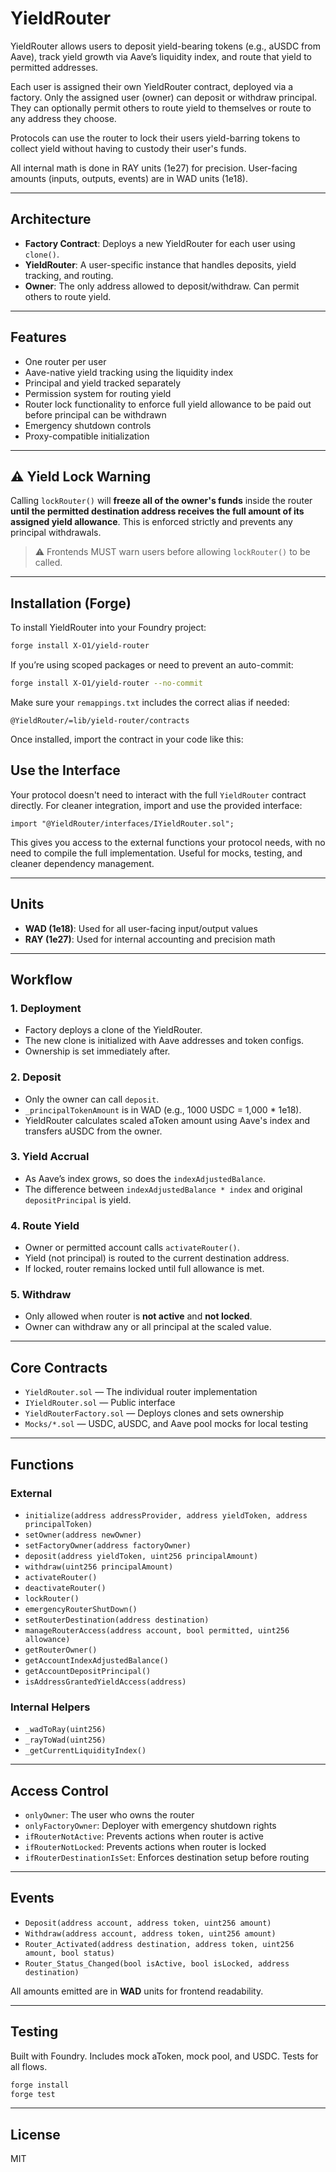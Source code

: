 # YieldRouter

YieldRouter allows users to deposit yield-bearing tokens (e.g., aUSDC from Aave), track yield growth via Aave’s liquidity index, and route that yield to permitted addresses.

Each user is assigned their own YieldRouter contract, deployed via a factory. Only the assigned user (owner) can deposit or withdraw principal. They can optionally permit others to route yield to themselves or route to any address they choose.

Protocols can use the router to lock their users yield-barring tokens to collect yield without having to custody their user's funds. 

All internal math is done in RAY units (1e27) for precision. User-facing amounts (inputs, outputs, events) are in WAD units (1e18).

---

## Architecture

- **Factory Contract**: Deploys a new YieldRouter for each user using `clone()`.
- **YieldRouter**: A user-specific instance that handles deposits, yield tracking, and routing.
- **Owner**: The only address allowed to deposit/withdraw. Can permit others to route yield.

---

## Features

- One router per user
- Aave-native yield tracking using the liquidity index
- Principal and yield tracked separately
- Permission system for routing yield
- Router lock functionality to enforce full yield allowance to be paid out before principal can be withdrawn
- Emergency shutdown controls
- Proxy-compatible initialization

---

## ⚠️ Yield Lock Warning

Calling `lockRouter()` will **freeze all of the owner's funds** inside the router **until the permitted destination address receives the full amount of its assigned yield allowance**. This is enforced strictly and prevents any principal withdrawals.

> ⚠️ Frontends MUST warn users before allowing `lockRouter()` to be called.

---

## Installation (Forge)

To install YieldRouter into your Foundry project:

```bash
forge install X-O1/yield-router
```

If you’re using scoped packages or need to prevent an auto-commit:

```bash
forge install X-O1/yield-router --no-commit
```

Make sure your `remappings.txt` includes the correct alias if needed:

```
@YieldRouter/=lib/yield-router/contracts
```

Once installed, import the contract in your code like this:

## Use the Interface 

Your protocol doesn't need to interact with the full `YieldRouter` contract directly. For cleaner integration, import and use the provided interface:

```solidity
import "@YieldRouter/interfaces/IYieldRouter.sol";
```

This gives you access to the external functions your protocol needs, with no need to compile the full implementation. Useful for mocks, testing, and cleaner dependency management.

---

## Units

- **WAD (1e18)**: Used for all user-facing input/output values
- **RAY (1e27)**: Used for internal accounting and precision math

---

## Workflow

### 1. Deployment
- Factory deploys a clone of the YieldRouter.
- The new clone is initialized with Aave addresses and token configs.
- Ownership is set immediately after.

### 2. Deposit
- Only the owner can call `deposit`.
- `_principalTokenAmount` is in WAD (e.g., 1000 USDC = 1,000 * 1e18).
- YieldRouter calculates scaled aToken amount using Aave's index and transfers aUSDC from the owner.

### 3. Yield Accrual
- As Aave’s index grows, so does the `indexAdjustedBalance`.
- The difference between `indexAdjustedBalance * index` and original `depositPrincipal` is yield.

### 4. Route Yield
- Owner or permitted account calls `activateRouter()`.
- Yield (not principal) is routed to the current destination address.
- If locked, router remains locked until full allowance is met.

### 5. Withdraw
- Only allowed when router is **not active** and **not locked**.
- Owner can withdraw any or all principal at the scaled value.

---

## Core Contracts

- `YieldRouter.sol` — The individual router implementation
- `IYieldRouter.sol` — Public interface
- `YieldRouterFactory.sol` — Deploys clones and sets ownership
- `Mocks/*.sol` — USDC, aUSDC, and Aave pool mocks for local testing

---

## Functions

### External

- `initialize(address addressProvider, address yieldToken, address principalToken)`
- `setOwner(address newOwner)`
- `setFactoryOwner(address factoryOwner)`
- `deposit(address yieldToken, uint256 principalAmount)`
- `withdraw(uint256 principalAmount)`
- `activateRouter()`
- `deactivateRouter()`
- `lockRouter()`
- `emergencyRouterShutDown()`
- `setRouterDestination(address destination)`
- `manageRouterAccess(address account, bool permitted, uint256 allowance)`
- `getRouterOwner()`
- `getAccountIndexAdjustedBalance()`
- `getAccountDepositPrincipal()`
- `isAddressGrantedYieldAccess(address)`

### Internal Helpers

- `_wadToRay(uint256)`
- `_rayToWad(uint256)`
- `_getCurrentLiquidityIndex()`

---

## Access Control

- `onlyOwner`: The user who owns the router
- `onlyFactoryOwner`: Deployer with emergency shutdown rights
- `ifRouterNotActive`: Prevents actions when router is active
- `ifRouterNotLocked`: Prevents actions when router is locked
- `ifRouterDestinationIsSet`: Enforces destination setup before routing

---

## Events

- `Deposit(address account, address token, uint256 amount)`
- `Withdraw(address account, address token, uint256 amount)`
- `Router_Activated(address destination, address token, uint256 amount, bool status)`
- `Router_Status_Changed(bool isActive, bool isLocked, address destination)`

All amounts emitted are in **WAD** units for frontend readability.

---

## Testing

Built with Foundry. Includes mock aToken, mock pool, and USDC. Tests for all flows.

```bash
forge install
forge test
```

---

## License

MIT
